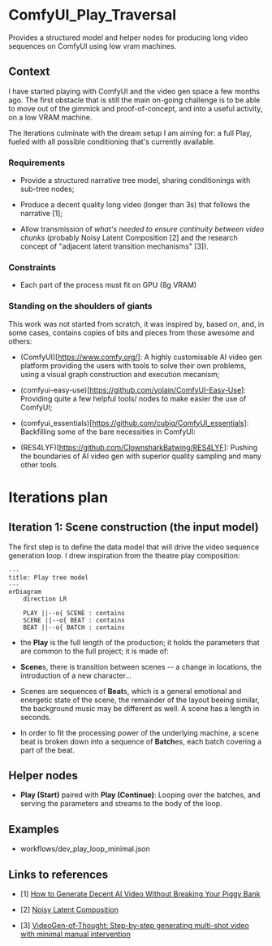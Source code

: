 # ComfyUI_Play_Traversal

Provides a structured model and helper nodes for producing long video sequences on ComfyUI using low vram machines.

## Context

I have started playing with ComfyUI and the video gen space a few months ago. The first obstacle that is still the main on-going challenge is to be able to move out of the gimmick and proof-of-concept, and into a useful activity, on a low VRAM machine.

The iterations culminate with the dream setup I am aiming for: a full Play, fueled with all possible conditioning that's currently available. 

### Requirements

* Provide a structured narrative tree model, sharing conditionings with sub-tree nodes;

* Produce a decent quality long video (longer than 3s) that follows the narrative [1];

* Allow transmission of *what's needed to ensure continuity between video chunks* (probably Noisy Latent Composition [2] and the research concept of "adjacent latent transition mechanisms" [3]).

### Constraints

* Each part of the process must fit on GPU (8g VRAM)

### Standing on the shoulders of giants

This work was not started from scratch, it was inspired by, based on, and, in some cases, contains copies of bits and pieces from those awesome and others:

* (ComfyUI)[https://www.comfy.org/]: A highly customisable AI video gen platform providing the users with tools to solve their own problems, using a visual graph construction and execution mecanism; 

* (comfyui-easy-use)[https://github.com/yolain/ComfyUI-Easy-Use]: Providing quite a few helpful tools/ nodes to make easier the use of ComfyUI;

* (comfyui_essentials)[https://github.com/cubiq/ComfyUI_essentials]: Backfilling some of the bare necessities in ComfyUI:

* (RES4LYF)[https://github.com/ClownsharkBatwing/RES4LYF]: Pushing the boundaries of AI video gen with superior quality sampling and many other tools.

# Iterations plan

## Iteration 1: Scene construction (the input model)

The first step is to define the data model that will drive the video sequence generation loop. I drew inspiration from the theatre play composition:

```mermaid
---
title: Play tree model
---
erDiagram
    direction LR

    PLAY ||--o{ SCENE : contains
    SCENE ||--o{ BEAT : contains  
    BEAT ||--o{ BATCH : contains
```

* the **Play** is the full length of the production; it holds the parameters that are common to the full project; it is made of:

* **Scene**s, there is transition between scenes -- a change in locations, the introduction of a new character...

* Scenes are sequences of **Beat**s, which is a general emotional and energetic state of the scene, the remainder of the layout beeing similar, the background music may be different as well. A scene has a length in seconds.

* In order to fit the processing power of the underlying machine, a scene beat is broken down into a sequence of **Batch**es, each batch covering a part of the beat.

## Helper nodes

* **Play (Start)** paired with **Play (Continue)**: Looping over the batches, and serving the parameters and streams to the body of the loop.

## Examples

* workflows/dev_play_loop_minimal.json

## Links to references

* [1] [How to Generate Decent AI Video Without Breaking Your Piggy Bank](https://www.linkedin.com/pulse/how-generate-decent-ai-video-without-breaking-your-piggy-gedeon-lixef)

* [2] [Noisy Latent Composition](https://comfyui-wiki.com/en/workflows/noisy-latent-composition)

* [3] [VideoGen-of-Thought: Step-by-step generating multi-shot video with minimal manual intervention](https://arxiv.org/html/2412.02259v2)

